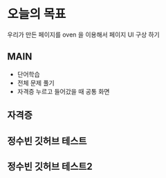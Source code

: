 

# 오늘의 목표
우리가 만든 페이지를 oven 을 이용해서 페이지 UI 구상 하기

## MAIN
- 단어학습
- 전체 문제 풀기
- 자격증 누르고 들어갔을 때 공통 화면

## 자격증

## 정수빈 깃허브 테스트

## 정수빈 깃허브 테스트2